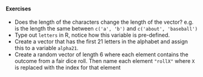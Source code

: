#### Exercises

- Does the length of the characters change the length of the vector?
  e.g. is the length the same between `c('a', 'b')` and `c('about', 'baseball')`
- Type out `letters` in R, notice how this variable is pre-defined.
- Create a vector that has the first 21 letters in the alphabet and
  assign this to a variable `alpha21`.
- Create a random vector of length 6 where each element contains the outcome
  from a fair dice roll. Then name each element `"rollX"` where `X` is replaced
  with the index for that element

